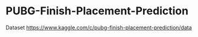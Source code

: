 # PUBG-Finish-Placement-Prediction

Dataset https://www.kaggle.com/c/pubg-finish-placement-prediction/data
